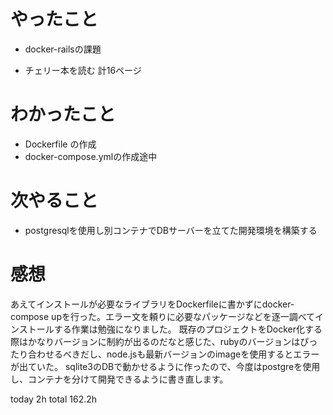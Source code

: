 # やったこと
- docker-railsの課題

- チェリー本を読む 計16ページ

# わかったこと
- Dockerfile の作成
- docker-compose.ymlの作成途中


# 次やること
- postgresqlを使用し別コンテナでDBサーバーを立てた開発環境を構築する

# 感想
あえてインストールが必要なライブラリをDockerfileに書かずにdocker-compose upを行った。エラー文を頼りに必要なパッケージなどを逐一調べてインストールする作業は勉強になりました。
既存のプロジェクトをDocker化する際はかなりバージョンに制約が出るのだなと感じた、rubyのバージョンはぴったり合わせるべきだし、node.jsも最新バージョンのimageを使用するとエラーが出ていた。
sqlite3のDBで動かせるように作ったので、今度はpostgreを使用し、コンテナを分けて開発できるように書き直します。


today 2h
total 162.2h
